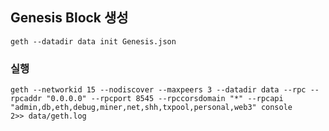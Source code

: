 ## Genesis Block 생성

```
geth --datadir data init Genesis.json
```

### 실행

```
geth --networkid 15 --nodiscover --maxpeers 3 --datadir data --rpc --rpcaddr "0.0.0.0" --rpcport 8545 --rpccorsdomain "*" --rpcapi "admin,db,eth,debug,miner,net,shh,txpool,personal,web3" console 
2>> data/geth.log
```
